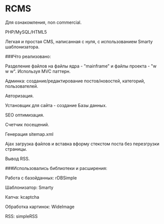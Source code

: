 # RCMS
Для ознакомления, non commercial.

PHP/MySQL/HTML5

Легкая и простая CMS, написанная с нуля, с использованием Smarty шаблонизатора.


###Что реализовано:

Разделение файлов на файлы ядра - "mainframe" и файлы проекта - "w w w". Используя MVC паттерн.

Админка: создание/редактирование постов/новостей, категорий, пользователей.

Авторизация.

Установщик для сайта - создание Базы данных.

SEO оптимизация.

Счетчик посещений.

Генерация sitemap.xml

Ajax загрузка файлов и вставка вформу стекстом поста без перезгрузки страницы.

Вывод RSS.



###Использовались библиотеки и расширения:

Работа с базойданных: rDBSimple

Шаблонизатор: Smarty

Капча: kcaptcha

Обработка картинок: WideImage

RSS: simpleRSS
